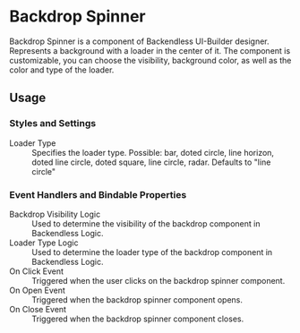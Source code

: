 # Backdrop Spinner

Backdrop Spinner is a component of Backendless UI-Builder designer. Represents a background with a loader in the center
of it. The component is customizable, you can choose the visibility, background color, as well as the color and type of
the loader.

## Usage

### Styles and Settings

<dl>
<dt>Loader Type</dt>
<dd>Specifies the loader type. Possible: bar, doted circle, line horizon, doted line circle, doted square, line circle, radar. Defaults to "line circle"</dd>
</dl>

### Event Handlers and Bindable Properties

<dl>
<dt>Backdrop Visibility Logic</dt>
<dd>Used to determine the visibility of the backdrop component in Backendless Logic.</dd>
<dt>Loader Type Logic</dt>
<dd>Used to determine the loader type of the backdrop component in Backendless Logic.</dd>
<dt>On Click Event</dt>
<dd>Triggered when the user clicks on the backdrop spinner component.</dd>
<dt>On Open Event</dt>
<dd>Triggered when the backdrop spinner component opens.</dd>
<dt>On Close Event</dt>
<dd>Triggered when the backdrop spinner component closes.</dd>
</dl>
